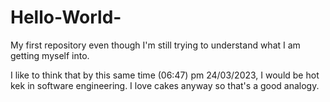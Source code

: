 # Hello-World-
My first repository even though I'm still trying to understand what I am getting myself into.

I like to think that by this same time (06:47) pm 24/03/2023, I would be hot kek in software engineering. I love
 cakes anyway so that's a good analogy. 
